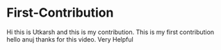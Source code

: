 # First-Contribution
Hi this is Utkarsh and this is my contribution.
This is my first contribution
hello anuj thanks for this video. Very Helpful
